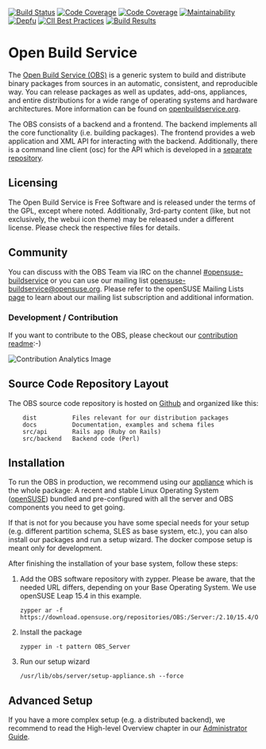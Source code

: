 [![Build Status](https://dl.circleci.com/status-badge/img/gh/openSUSE/open-build-service/tree/master.svg?style=svg)](https://dl.circleci.com/status-badge/redirect/gh/openSUSE/open-build-service/tree/master)
[![Code Coverage](https://codecov.io/gh/openSUSE/open-build-service/branch/master/graph/badge.svg)](https://codecov.io/gh/openSUSE/open-build-service)
[![Code Coverage](https://qlty.sh/gh/openSUSE/projects/open-build-service/coverage.svg)](https://qlty.sh/gh/openSUSE/projects/open-build-service)
[![Maintainability](https://qlty.sh/gh/openSUSE/projects/open-build-service/maintainability.svg)](https://qlty.sh/gh/openSUSE/projects/open-build-service)
[![Depfu](https://badges.depfu.com/badges/3c5817c5855d9da3eabf1b71d64c46c1/overview.svg)](https://depfu.com/github/openSUSE/open-build-service?project=src%2Fapi%40Bundler)
[![CII Best Practices](https://bestpractices.coreinfrastructure.org/projects/6411/badge)](https://bestpractices.coreinfrastructure.org/projects/6411)
[![Build Results](https://build.opensuse.org/projects/OBS:Server:Unstable/packages/obs-server/badge.svg?type=default&repository=15.7&architecture=x86_64)](https://build.opensuse.org/package/show/OBS:Server:Unstable/obs-server)

# Open Build Service
The [Open Build Service (OBS)](https://www.openbuildservice.org) is a generic system to build and distribute binary packages from sources in an automatic, consistent, and reproducible way. You can release packages as well as updates, add-ons, appliances, and entire distributions for a wide range of operating systems and hardware architectures. More information can be found on [openbuildservice.org](https://www.openbuildservice.org).

The OBS consists of a backend and a frontend. The backend implements all the core functionality (i.e. building packages). The frontend provides a web application and XML API for interacting with the backend. Additionally, there is a command line client (osc) for the API which is developed in a [separate repository](https://github.com/openSUSE/osc).

## Licensing
The Open Build Service is Free Software and is released under the terms of the GPL, except where noted. Additionally, 3rd-party content (like, but not exclusively, the webui icon theme) may be released under a different license. Please check the respective files for details.

## Community
You can discuss with the OBS Team via IRC on the channel [#opensuse-buildservice](irc://irc.libera.chat/opensuse-buildservice) or you can use our mailing list [opensuse-buildservice@opensuse.org](mailto:opensuse-buildservice+subscribe@opensuse.org). Please refer to the openSUSE Mailing Lists [page](https://en.opensuse.org/openSUSE:Mailing_lists_subscription#Subscribing) to learn about our mailing list subscription and additional information.

### Development / Contribution
If you want to contribute to the OBS, please checkout our [contribution readme](CONTRIBUTING.md):-)

![Contribution Analytics Image](https://repobeats.axiom.co/api/embed/3b8f8218c75ecc879ac59b8acc2279f66c177bb7.svg "Repobeats analytics image")

## Source Code Repository Layout
The OBS source code repository is hosted on [Github](https://github.com/opensuse/open-build-service) and organized like this:

        dist          Files relevant for our distribution packages
        docs          Documentation, examples and schema files
        src/api       Rails app (Ruby on Rails)
        src/backend   Backend code (Perl)

## Installation
To run the OBS in production, we recommend using our [appliance](https://openbuildservice.org/download/) which is the whole package: A recent and stable Linux Operating System ([openSUSE](https://www.opensuse.org)) bundled and pre-configured with all the server and OBS components you need to get going.

If that is not for you because you have some special needs for your setup (e.g. different partition schema, SLES as base system, etc.), you can also install our packages and run a setup wizard. The docker compose setup is meant only for development.

After finishing the installation of your base system, follow these steps:

1. Add the OBS software repository with zypper. Please be aware, that the needed URL differs, depending on your Base Operating System. We use openSUSE Leap 15.4 in this example.

    ```shell
    zypper ar -f https://download.opensuse.org/repositories/OBS:/Server:/2.10/15.4/OBS:Server:2.10.repo
    ```

2. Install the package

   ```shell
   zypper in -t pattern OBS_Server
   ```

3. Run our setup wizard

   ```shell
   /usr/lib/obs/server/setup-appliance.sh --force
   ```

## Advanced Setup

If you have a more complex setup (e.g. a distributed backend), we recommend to read the High-level Overview
chapter in our [Administrator Guide](https://openbuildservice.org/help/manuals/obs-admin-guide/cha-obs-admin).
